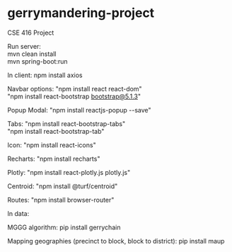 # gerrymandering-project
CSE 416 Project

Run server: <br/>
mvn clean install <br />
mvn spring-boot:run

In client:
npm install axios

Navbar options: "npm install react react-dom"<br/>
                "npm install react-bootstrap bootstrap@5.1.3"

Popup Modal: "npm install reactjs-popup --save"

Tabs: "npm install react-bootstrap-tabs" <br/> "npm install react-bootstrap-tab"

Icon: "npm install react-icons"

Recharts: "npm install recharts"

Plotly: "npm install react-plotly.js plotly.js"

Centroid: "npm install @turf/centroid"

Routes: "npm install browser-router"


In data:

MGGG algorithm: pip install gerrychain

Mapping geographies (precinct to block, block to district): pip install maup